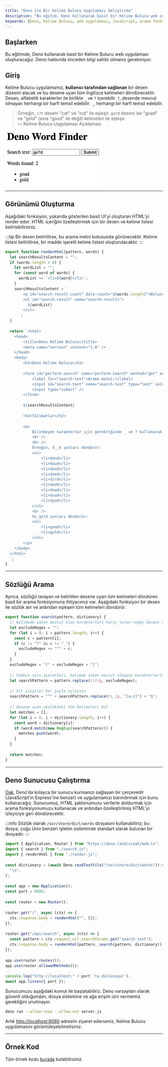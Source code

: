 ```yaml
---
title: "Deno ile Bir Kelime Bulucu Uygulaması Geliştirme"
description: "Bu eğitim, Deno kullanarak basit bir Kelime Bulucu web uygulaması oluşturmayı adım adım anlatmaktadır. Desen girerek eşleşen kelimeleri bulmanıza yardımcı olacak bir arayüz geliştireceğiz."
keywords: [Deno, Kelime Bulucu, web uygulaması, JavaScript, arama fonksiyonu]
---
```


## Başlarken

Bu eğitimde, Deno kullanarak basit bir Kelime Bulucu web uygulaması oluşturacağız. Deno hakkında önceden bilgi sahibi olmanız gerekmiyor.

## Giriş

Kelime Bulucu uygulamamız, **kullanıcı tarafından sağlanan** bir desen dizesini alacak ve bu desene uyan tüm İngilizce kelimeleri döndürecektir. Desen, alfabetik karakterler ile birlikte `_` ve `?` içerebilir. `?`, desende mevcut olmayan herhangi bir harfi temsil edebilir. `_`, herhangi bir harfi temsil edebilir.

> Örneğin, `c?t` deseni "cat" ve "cut" ile eşleşir. `go?d` deseni ise "goad" ve "gold" (ama "good" ile değil) kelimeleri ile eşleşir.  
> — Kelime Bulucu Uygulaması Açıklaması

![Kelime bulucu arayüzü](../../../images/cikti/denoland/runtime/tutorials/images/word_finder.png)

---

## Görünümü Oluşturma

Aşağıdaki fonksiyon, yukarıda gösterilen basit UI'yi oluşturan HTML’yi render eder. HTML içeriğini özelleştirmek için bir desen ve kelime listesi belirtebilirsiniz. 

:::tip
Bir desen belirtilirse, bu arama metni kutusunda görünecektir. Kelime listesi belirtilirse, bir madde işaretli kelime listesi oluşturulacaktır.
:::

```jsx title="render.js"
export function renderHtml(pattern, words) {
  let searchResultsContent = "";
  if (words.length > 0) {
    let wordList = "";
    for (const word of words) {
      wordList += `<li>${word}</li>`;
    }
    searchResultsContent = `
        <p id="search-result-count" data-count="${words.length}">Bulunan kelimeler: ${words.length}</p>
        <ul id="search-result" name="search-results"> 
          ${wordList}
        </ul>
      `;
  }

  return `<html>
    <head>
        <title>Deno Kelime Bulucu</title>
        <meta name="version" content="1.0" />
    </head>
    <body>
        <h1>Deno Kelime Bulucu</h1>
  
        <form id="perform-search" name="perform-search" method="get" action="/api/search">
            <label for="search-text">Arama metni:</label>
            <input id="search-text" name="search-text" type="text" value="${pattern}" />
            <input type="submit" />
        </form>
  
        ${searchResultsContent}
  
        <h2>Talimatlar</h2>
  
        <p>
            Bilinmeyen karakterler için gerektiğinde _ ve ? kullanarak bir kelime girin. ? kullanmak, zaten kullanılan harflerin dışında harfleri dahil etmek anlamına gelir (bunu "Şanslı Çark" yer tutucusu olarak düşünebilirsiniz). _ kullanmak, mevcut olsun ya da olmasın herhangi bir karakteri içeren kelimeleri bulacaktır.
            <br />
            <br />
            Örneğin, d__d şunları döndürür:
            <ul>
                <li>dand</li>
                <li>daud</li>
                <li>dead</li>
                <li>deed</li>
                <li>dird</li>
                <li>dodd</li>
                <li>dowd</li>
                <li>duad</li>
                <li>dyad</li>
            </ul>
            <br />
            Ve go?d şunları döndürür:
            <ul>
                <li>goad</li>
                <li>gold</li>
            </ul>
        </p>
    </body>
  </html>
  `;
}
```

---

## Sözlüğü Arama

Ayrıca, sözlüğü tarayan ve belirtilen desene uyan tüm kelimeleri döndüren basit bir arama fonksiyonuna ihtiyacımız var. Aşağıdaki fonksiyon bir desen ile sözlük alır ve ardından eşleşen tüm kelimeleri döndürür.

```jsx title="search.js"
export function search(pattern, dictionary) {
  // Kelimede zaten mevcut olan karakterleri hariç tutan regex deseni oluştur
  let excludeRegex = "";
  for (let i = 0; i < pattern.length; i++) {
    const c = pattern[i];
    if (c != "?" && c != "_") {
      excludeRegex += "^" + c;
    }
  }
  excludeRegex = "[" + excludeRegex + "]";

  // Sadece soru işaretleri, kelimde zaten mevcut olmayan karakterlerle eşleşsin
  let searchPattern = pattern.replace(/\?/g, excludeRegex);

  // Alt çizgiler her şeyle eşleşsin
  searchPattern = "^" + searchPattern.replace(/\_/g, "[a-z]") + "$";

  // Desene uyan sözlükteki tüm kelimeleri bul
  let matches = [];
  for (let i = 0; i < dictionary.length; i++) {
    const word = dictionary[i];
    if (word.match(new RegExp(searchPattern))) {
      matches.push(word);
    }
  }

  return matches;
}
```

---

## Deno Sunucusu Çalıştırma

[Oak](https://deno.land/x/oak@v11.1.0), Deno'da kolayca bir sunucu kurmanızı sağlayan bir çerçevedir (JavaScript'in Express'ine benzer) ve uygulamamızı barındırmak için bunu kullanacağız. Sunucumuz, HTML şablonumuzu verilerle doldurmak için arama fonksiyonumuzu kullanacak ve ardından özelleştirilmiş HTML'yi izleyiciye geri döndürecektir.

:::info
Sözlük olarak `/usr/share/dict/words` dosyasını kullanabiliriz; bu dosya, çoğu Unix benzeri işletim sisteminde standart olarak bulunan bir dosyadır.
:::

```jsx title="server.js"
import { Application, Router } from "https://deno.land/x/oak/mod.ts";
import { search } from "./search.js";
import { renderHtml } from "./render.js";

const dictionary = (await Deno.readTextFile("/usr/share/dict/words")).split(
  "\n",
);

const app = new Application();
const port = 8080;

const router = new Router();

router.get("/", async (ctx) => {
  ctx.response.body = renderHtml("", []);
});

router.get("/api/search", async (ctx) => {
  const pattern = ctx.request.url.searchParams.get("search-text");
  ctx.response.body = renderHtml(pattern, search(pattern, dictionary));
});

app.use(router.routes());
app.use(router.allowedMethods());

console.log("http://localhost:" + port 'ta dinleniyor');
await app.listen({ port });
```

Sunucumuzu aşağıdaki komut ile başlatabiliriz. Deno varsayılan olarak güvenli olduğundan, dosya sistemine ve ağa erişim izni vermemiz gerektiğini unutmayın.

```bash
deno run --allow-read --allow-net server.js
```

Artık [http://localhost:8080](http://localhost:8080/) adresini ziyaret ederseniz, Kelime Bulucu uygulamasını görüntüleyebilmelisiniz.

---

## Örnek Kod

Tüm örnek kodu [burada](https://github.com/awelm/deno-word-finder) bulabilirsiniz.